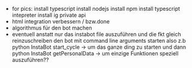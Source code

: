 - for pics:
install typescript
install nodejs
install npm
install typescript intepreter
install ig private api
- html integration verbessern / bzw.done
- algorithmus für den bot machen
- eventuell anstatt nur das instabot file auszuführen und die fkt 
    gleich reinzuschreiben den bot mit command line arguments starten also z.b
    python InstaBot start_cycle -> um das ganze ding zu starten
    und dann python InstaBot getPersonalData -> um einzige Funktionen speziell auszuführen??